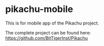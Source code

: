 # pikachu-mobile
This is for mobile app of the Pikachu project.

The complete project can be found here:
https://github.com/BitTigerInst/Pikachu
